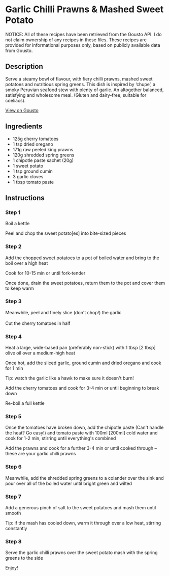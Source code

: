 # Garlic Chilli Prawns & Mashed Sweet Potato

NOTICE: All of these recipes have been retrieved from the Gousto API. I do not claim ownership of any recipes in these files. These recipes are provided for informational purposes only, based on publicly available data from Gousto.

## Description

Serve a steamy bowl of flavour, with fiery chilli prawns, mashed sweet potatoes and nutritious spring greens. This dish is inspired by ‘chupe’, a smoky Peruvian seafood stew with plenty of garlic. An altogether balanced, satisfying and wholesome meal. (Gluten and dairy-free, suitable for coeliacs).

[View on Gousto](https://www.gousto.co.uk/recipes/cookbook/garlic-chilli-prawns-mashed-sweet-potato)

## Ingredients

- 125g cherry tomatoes
- 1 tsp dried oregano
- 171g raw peeled king prawns
- 120g shredded spring greens
- 1 chipotle paste sachet (20g)
- 1 sweet potato
- 1 tsp ground cumin
- 3 garlic cloves
- 1 tbsp tomato paste

## Instructions


### Step 1

Boil a kettle


Peel and chop the sweet potato<span class="text-danger">[es]</span> into bite-sized pieces


### Step 2

Add the chopped sweet potatoes to a pot of boiled water&nbsp;and bring to the boil over a high heat


Cook for 10-15 min or until fork-tender


Once done, drain the sweet potatoes,&nbsp;return them to the pot and cover them to keep warm


### Step 3

Meanwhile, peel and finely slice (don't chop!) the garlic<br /><br />Cut the cherry tomatoes in half


### Step 4

Heat a large, wide-based pan (preferably non-stick) with 1 tbsp <span class="text-danger">[2 tbsp]</span> olive oil&nbsp;over a medium-high heat


Once hot, add the&nbsp;sliced garlic, ground cumin and dried&nbsp;oregano and cook for 1 min&nbsp;


Tip: watch the garlic like a hawk to make sure it doesn't burn!


Add the cherry tomatoes and cook for 3-4 min or until beginning to break down


Re-boil a full kettle


### Step 5

Once the tomatoes have broken down, add the chipotle paste (Can't handle the heat? Go easy!) and tomato paste with 100ml <span class="text-danger">[200ml]</span> cold water and cook for 1-2 min, stirring until everything's combined


Add the prawns and cook for a further 3-4 min or until cooked through &ndash; these are your garlic chilli prawns


### Step 6

Meanwhile, add the shredded spring greens to a colander over the sink and pour over all of the boiled water&nbsp;until bright green and wilted


### Step 7

Add a generous pinch of salt to the sweet potatoes and mash them until smooth


Tip: if the mash has cooled down, warm it through over a low heat, stirring constantly

### Step 8

Serve the garlic chilli prawns over the sweet potato mash with the spring greens to the side


Enjoy!

